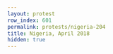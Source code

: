 ```yaml
---
layout: protest
row_index: 601
permalink: protests/nigeria-204
title: Nigeria, April 2018
hidden: true
---
```

